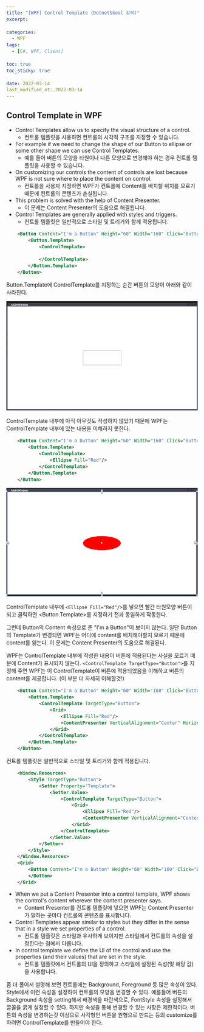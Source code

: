 ```yaml
---
title: "[WPF] Control Template (DotnetSkool 강의)"
excerpt:

categories:
  - WPF
tags:
  - [C#, WPF, Client]

toc: true
toc_sticky: true

date: 2022-03-14
last_modified_at: 2022-03-14
---
```


## Control Template in WPF

- Control Templates allow us to specify the visual structure of a control.
  - 컨트롤 템플릿을 사용하면 컨트롤의 시각적 구조를 지정할 수 있습니다.
- For example if we need to change the shape of our Button to ellipse or some other shape we can use Control Templates.
  - 예를 들어 버튼의 모양을 타원이나 다른 모양으로 변경해야 하는 경우 컨트롤 템플릿을 사용할 수 있습니다.
- On customizing our controls the content of controls are lost because WPF is not sure where to place the content on control.
  - 컨트롤을 사용자 지정하면 WPF가 컨트롤에 Content를 배치할 위치를 모르기 때문에 컨트롤의 콘텐츠가 손실됩니다.
- This problem is solved with the help of Content Presenter.
  - 이 문제는 Content Presenter의 도움으로 해결됩니다.
- Control Templates are generally applied with styles and triggers.
  - 컨트롤 템플릿은 일반적으로 스타일 및 트리거와 함께 적용됩니다.

```xml
    <Button Content="I'm a Button" Height="60" Width="160" Click="Button_Click">
        <Button.Template>
            <ControlTemplate>

            </ControlTemplate>
        </Button.Template>
    </Button>
```

Button.Template에 ControlTemplate를 지정하는 순간 버튼의 모양이 아래와 같이 사라진다.

![](2022-03-14-02-03-43.png)

ControlTemplate 내부에 아직 아무것도 작성하지 않았기 때문에 WPF는 ControlTemplate 내부에 있는 내용을 이해하지 못한다.

```xml
    <Button Content="I'm a Button" Height="60" Width="160" Click="Button_Click">
        <Button.Template>
            <ControlTemplate>
                <Ellipse Fill="Red"/>
            </ControlTemplate>
        </Button.Template>
    </Button>
```

![](2022-03-14-02-08-15.png)

ControlTemplate 내부에 `<Ellipse Fill="Red"/>`를 넣으면 빨간 타원모양 버튼이 되고 클릭하면 <Button.Template>를 지정하기 전과 동일하게 작동한다.

그런데 Button의 Content 속성으로 준 "I'm a Button"이 보이지 않는다. 일단 Button의 Template가 변경되면 WPF는 어디에 content를 배치해야할지 모르기 때문에 content를 잃는다. 이 문제는 Content Presenter의 도움으로 해결된다.

WPF는 ControlTemplate 내부에 작성한 내용이 버튼에 적용된다는 사실을 모르기 때문에 Content가 표시되지 않는다. `<ControlTemplate TargetType="Button">`를 지정해 주면 WPF는 이 ControlTemplate이 버튼에 적용되었음을 이해하고 버튼의 content를 제공합니다. (이 부분 더 자세히 이해할것!)

```xml
    <Button Content="I'm a Button" Height="60" Width="160" Click="Button_Click">
        <Button.Template>
            <ControlTemplate TargetType="Button">
                <Grid>
                    <Ellipse Fill="Red"/>
                    <ContentPresenter VerticalAlignment="Center" HorizontalAlignment="Center"></ContentPresenter>
                </Grid>
            </ControlTemplate>
        </Button.Template>
    </Button>
```

컨트롤 템플릿은 일반적으로 스타일 및 트리거와 함께 적용됩니다.

```xml
	<Window.Resources>
		<Style TargetType="Button">
			<Setter Property="Template">
				<Setter.Value>
					<ControlTemplate TargetType="Button">
						<Grid>
							<Ellipse Fill="Red"/>
							<ContentPresenter VerticalAlignment="Center" HorizontalAlignment="Center"></ContentPresenter>
						</Grid>
					</ControlTemplate>
				</Setter.Value>
			</Setter>
		</Style>
	</Window.Resources>
    <Grid>
		<Button Content="I'm a Button" Height="60" Width="160" Click="Button_Click">
		</Button>
	</Grid>
```

- When we put a Content Presenter into a control template, WPF shows the control's content wherever the content presenter says.
  - Content Presenter를 컨트롤 템플릿에 넣으면 WPF는 Content Presenter가 말하는 곳마다 컨트롤의 콘텐츠를 표시합니다.
- Control Templates appear similar to styles but they differ in the sense that in a style we set properties of a control.
  - 컨트롤 템플릿은 스타일과 유사하게 보이지만 스타일에서 컨트롤의 속성을 설정한다는 점에서 다릅니다.
- In control template we define the Ul of the control and use the properties (and their values) that are set in the style.
  - 컨트롤 템플릿에서 컨트롤의 Ul을 정의하고 스타일에 설정된 속성(및 해당 값)을 사용합니다.

좀 더 풀어서 설명해 보면 컨트롤에는 Background, Foreground 등 많은 속성이 있다. Style에서 이런 속성을 설정하여 컨트롤의 모양을 변경할 수 있다. 예를들어 버튼의 Background 속성을 setting해서 배경색을 파란색으로, FontStyle 속성을 설정해서 글꼴을 굵게 설정할 수 있다. 하지만 속성을 통해 변경할 수 있는 사항은 제한적이다. 버튼의 속성을 변경하는것 이상으로 사각형인 버튼을 원형으로 만드는 등의 customize를 하려면 ControlTemplate를 만들어야 한다.
